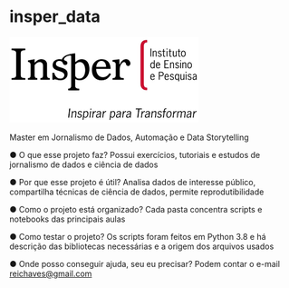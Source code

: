 # insper_data
[![Insper](img/images_insper.png)](https://www.insper.edu.br/pos-graduacao/master-em-jornalismo-de-dados-automacao-e-data-storytelling/)

Master em Jornalismo de Dados, Automação e Data Storytelling

● O que esse projeto faz?
Possui exercícios, tutoriais e estudos de jornalismo de dados e ciência de dados

● Por que esse projeto é útil?
Analisa dados de interesse público, compartilha técnicas de ciência de dados, permite reprodutibilidade 

● Como o projeto está organizado?
Cada pasta concentra scripts e notebooks das principais aulas

● Como testar o projeto? 
Os scripts foram feitos em Python 3.8 e há descrição das bibliotecas necessárias e a origem dos arquivos usados

● Onde posso conseguir ajuda, seu eu precisar?
Podem contar o e-mail reichaves@gmail.com
